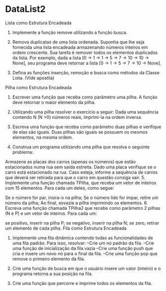 # DataList2

Lista como Estrutura Encadeada
1. Implemente a função remove utilizando a função busca. 

2. Remova duplicatas de uma lista ordenada. Suponha que lhe seja fornecida uma lista encadeada armazenando números inteiros em ordem crescente. Sua tarefa é remover todos os elementos duplicados da lista. Por exemplo, dada a lista [0 → 1 → 1 → 5 → 7 → 10 → 10 → None], seu programa deve retornar a lista [0 → 1 → 5 → 7 → 10 → None].

3. Defina as funções inserção, remoção e busca como métodos da Classe Lista. (Vide apostila)

Pilha como Estrutura Encadeada
1. Escrever uma função que receba como parâmetro uma pilha. A função deve retornar o maior elemento da pilha.

2. Utilizando uma pilha resolver o exercício a seguir: Dada uma sequência contendo N (N >0) números reais, imprimi-la na ordem inversa.

3. Escreva uma função que receba como parâmetro duas pilhas e verifique de elas são iguais. Duas pilhas são iguais se possuem os mesmos elementos, na mesma ordem.

4. Construa um programa utilizando uma pilha que resolva o seguinte problema: 

Armazene as placas dos carros (apenas os números) que estão estacionados numa rua sem saída estreita. 
Dado uma placa verifique se o carro está estacionado na rua. 
Caso esteja, informe a sequência de carros que deverá ser retirada para que o carro em questão consiga sair.
5. Implemente uma função chamada TPilha, que receba um vetor de inteiros com 15 elementos. Para cada um deles, como segue: 

Se o número for par, insira-o na pilha; 
Se o número lido for ímpar, retire um número da pilha; 
Ao final, esvazie a pilha imprimindo os elementos.
6. Escreva uma função chamada TPilha2 que recebe como parâmetro 2 pilhas (N e P) e um vetor de inteiros. Para cada um: 

se positivo, inserir na pilha P; 
se negativo, inserir na pilha N; 
se zero, retirar um elemento de cada pilha.
Fila como Estrutura Encadeada
1. Implemente uma fila dinâmica contendo todas as funcionalidades de uma fila padrão. Para isso, resolvar:
–Crie um nó padrão da fila.
–Crie uma função de inicialização da fila vazia
–Crie uma função push que cria e insere um novo nó para o final da fila.
–Crie uma função pop que remove o primeiro elemento da fila.
2. Crie uma função de busca em que o usuário insere um valor (inteiro) e o programa retorna a sua posição na fila.

3. Crie uma função que percorre e imprime todos os elementos da fila.
